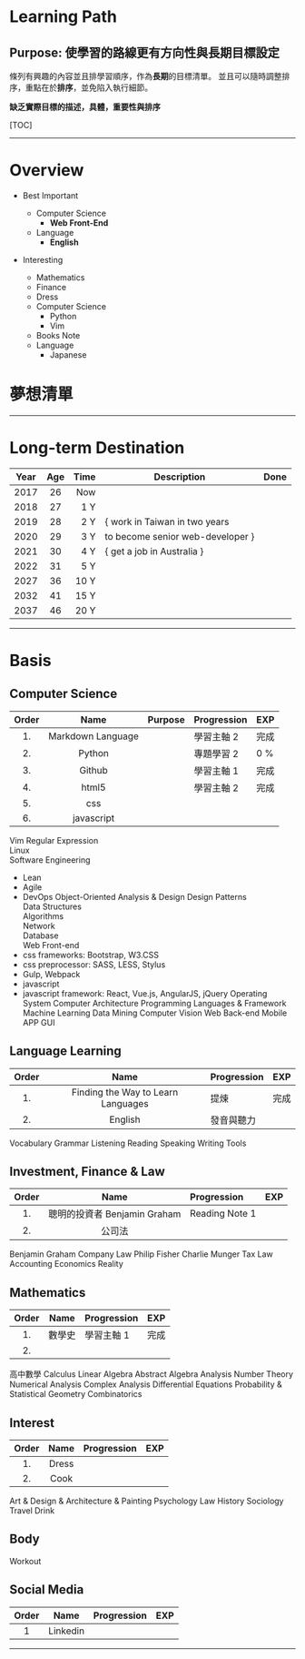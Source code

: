 Learning Path 
===

Purpose: 使學習的路線更有方向性與長期目標設定
---

條列有興趣的內容並且排學習順序，作為**長期**的目標清單。
並且可以隨時調整排序，重點在於**排序**，並免陷入執行細節。

**缺乏實際目標的描述，具體，重要性與排序**

[TOC]

* * *
# Overview

* Best Important
	* Computer Science
		*  **Web Front-End**
	*  Language 
		* **English**

* Interesting
	* Mathematics
	* Finance
	* Dress
	* Computer Science
		* Python
		* Vim
	* Books Note
	* Language
		* Japanese
 

# 夢想清單




******************************************
Long-term Destination
==

Year | Age | Time | Description | Done
-----|:---:|-----:|-------------|-----
2017 | 26  | Now  |             |
2018 | 27  | 1 Y  |             |
2019 | 28  | 2 Y  | { work in Taiwan in two years |
2020 | 29  | 3 Y  |  to become senior web-developer } |
2021 | 30  | 4 Y  | { get a job in Australia } |
2022 | 31  | 5 Y  |             |
2027 | 36  | 10 Y |             |
2032 | 41  | 15 Y |             |
2037 | 46  | 20 Y |             |

***************************************

Basis
==

## **Computer Science**
Order|      Name   | Purpose |  Progression | EXP
:-:|:-------------:|:--------|:-------------|----
1.  | Markdown Language |  |   學習主軸 2       |  完成
2.  | Python                       |  |   專題學習 2       |  0 %
3.  | Github                       |  |    學習主軸 1       |  完成
4.  | html5                        |  |   學習主軸 2       |  完成
5.  | css                             | |
6.  | javascript                   | |


Vim
Regular Expression  
Linux                         
Software Engineering
* Lean
* Agile
* DevOps
Object-Oriented Analysis & Design 
Design Patterns           
Data Structures           
Algorithms                  
Network                    
Database                  
Web Front-end
* css frameworks: Bootstrap, W3.CSS
* css preprocessor: SASS, LESS, Stylus
* Gulp, Webpack
* javascript
* javascript framework: React, Vue.js, AngularJS, jQuery
Operating System
Computer Architecture
Programming Languages & Framework
Machine Learning 
Data Mining
Computer Vision
Web Back-end
Mobile APP
GUI


## **Language Learning**
Order|      Name    |  Progression | EXP
:-:|:--------------:|:-------------|---
1.    | Finding the Way to Learn Languages | 提煉 |  完成
2.    |    English                  |    發音與聽力       |  

Vocabulary
Grammar
Listening
Reading
Speaking
Writing
Tools

## **Investment, Finance & Law**
Order|      Name              |  Progression | EXP
:-:|:------------------------:|:-------------|---
1.   | 聰明的投資者 Benjamin Graham | Reading Note 1    |
2.   | 公司法                                         |

Benjamin Graham
Company Law
Philip Fisher
Charlie Munger
Tax Law
Accounting
Economics
Reality

## **Mathematics**
Order|      Name    |  Progression | EXP
:-:|:--------------:|:-------------|---
1.    |  數學史                    |  學習主軸 1          |  完成
2.    |                                 |                              |

高中數學
Calculus
Linear Algebra
Abstract Algebra
Analysis
Number Theory
Numerical Analysis
Complex Analysis
Differential Equations
Probability & Statistical
Geometry
Combinatorics

## **Interest**
Order|      Name    |  Progression | EXP
:-:|:--------------:|:-------------|---
1.    | Dress                       |                             |
2.    | Cook                        | 

Art & Design & Architecture & Painting
Psychology
Law
History
Sociology
Travel
Drink


## **Body**
Workout

## **Social Media**
Order|      Name    |  Progression | EXP
:-:|:--------------:|:-------------|---
1  | Linkedin       |


* * * * * * * * * * * * * * * * * * * * * * * * * * * * 

<!--stackedit_data:
eyJoaXN0b3J5IjpbLTEyMDIyOTI3MjQsMTgyMTY2NTE0M119
-->
